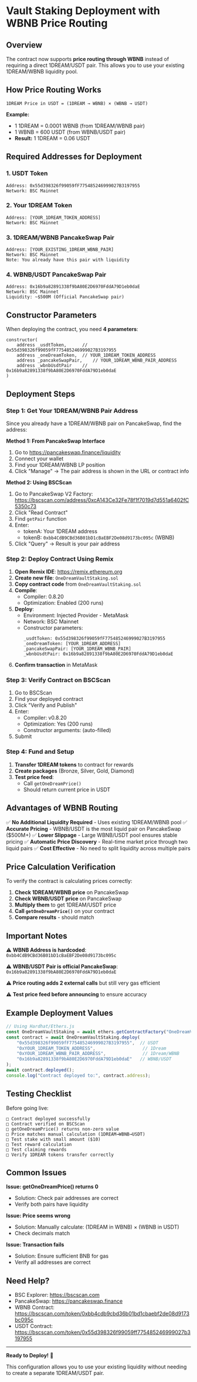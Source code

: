 # Vault Staking Deployment with WBNB Price Routing

## Overview

The contract now supports **price routing through WBNB** instead of requiring a direct 1DREAM/USDT pair. This allows you to use your existing 1DREAM/WBNB liquidity pool.

## How Price Routing Works

```
1DREAM Price in USDT = (1DREAM → WBNB) × (WBNB → USDT)
```

**Example:**
- 1 1DREAM = 0.0001 WBNB (from 1DREAM/WBNB pair)
- 1 WBNB = 600 USDT (from WBNB/USDT pair)
- **Result:** 1 1DREAM = 0.06 USDT

## Required Addresses for Deployment

### 1. USDT Token
```
Address: 0x55d398326f99059fF775485246999027B3197955
Network: BSC Mainnet
```

### 2. Your 1DREAM Token
```
Address: [YOUR_1DREAM_TOKEN_ADDRESS]
Network: BSC Mainnet
```

### 3. 1DREAM/WBNB PancakeSwap Pair
```
Address: [YOUR_EXISTING_1DREAM_WBNB_PAIR]
Network: BSC Mainnet
Note: You already have this pair with liquidity
```

### 4. WBNB/USDT PancakeSwap Pair
```
Address: 0x16b9a82891338f9bA80E2D6970FddA79D1eb0daE
Network: BSC Mainnet
Liquidity: ~$500M (Official PancakeSwap pair)
```

## Constructor Parameters

When deploying the contract, you need **4 parameters**:

```solidity
constructor(
    address _usdtToken,      // 0x55d398326f99059fF775485246999027B3197955
    address _oneDreamToken,  // YOUR_1DREAM_TOKEN_ADDRESS
    address _pancakeSwapPair,    // YOUR_1DREAM_WBNB_PAIR_ADDRESS
    address _wbnbUsdtPair    // 0x16b9a82891338f9bA80E2D6970FddA79D1eb0daE
)
```

## Deployment Steps

### Step 1: Get Your 1DREAM/WBNB Pair Address

Since you already have a 1DREAM/WBNB pair on PancakeSwap, find the address:

**Method 1: From PancakeSwap Interface**
1. Go to https://pancakeswap.finance/liquidity
2. Connect your wallet
3. Find your 1DREAM/WBNB LP position
4. Click "Manage" → The pair address is shown in the URL or contract info

**Method 2: Using BSCScan**
1. Go to PancakeSwap V2 Factory: https://bscscan.com/address/0xcA143Ce32Fe78f1f7019d7d551a6402fC5350c73
2. Click "Read Contract"
3. Find `getPair` function
4. Enter:
   - tokenA: Your 1DREAM address
   - tokenB: `0xbb4CdB9CBd36B01bD1cBaEBF2De08d9173bc095c` (WBNB)
5. Click "Query" → Result is your pair address

### Step 2: Deploy Contract Using Remix

1. **Open Remix IDE**: https://remix.ethereum.org
2. **Create new file**: `OneDreamVaultStaking.sol`
3. **Copy contract code** from `OneDreamVaultStaking.sol`
4. **Compile**:
   - Compiler: 0.8.20
   - Optimization: Enabled (200 runs)
5. **Deploy**:
   - Environment: Injected Provider - MetaMask
   - Network: BSC Mainnet
   - Constructor parameters:
     ```
     _usdtToken: 0x55d398326f99059fF775485246999027B3197955
     _oneDreamToken: [YOUR_1DREAM_ADDRESS]
     _pancakeSwapPair: [YOUR_1DREAM_WBNB_PAIR]
     _wbnbUsdtPair: 0x16b9a82891338f9bA80E2D6970FddA79D1eb0daE
     ```
6. **Confirm transaction** in MetaMask

### Step 3: Verify Contract on BSCScan

1. Go to BSCScan
2. Find your deployed contract
3. Click "Verify and Publish"
4. Enter:
   - Compiler: v0.8.20
   - Optimization: Yes (200 runs)
   - Constructor arguments: (auto-filled)
5. Submit

### Step 4: Fund and Setup

1. **Transfer 1DREAM tokens** to contract for rewards
2. **Create packages** (Bronze, Silver, Gold, Diamond)
3. **Test price feed**:
   - Call `getOneDreamPrice()`
   - Should return current price in USDT

## Advantages of WBNB Routing

✅ **No Additional Liquidity Required** - Uses existing 1DREAM/WBNB pool
✅ **Accurate Pricing** - WBNB/USDT is the most liquid pair on PancakeSwap ($500M+)
✅ **Lower Slippage** - Large WBNB/USDT pool ensures stable pricing
✅ **Automatic Price Discovery** - Real-time market price through two liquid pairs
✅ **Cost Effective** - No need to split liquidity across multiple pairs

## Price Calculation Verification

To verify the contract is calculating prices correctly:

1. **Check 1DREAM/WBNB price** on PancakeSwap
2. **Check WBNB/USDT price** on PancakeSwap
3. **Multiply them** to get 1DREAM/USDT price
4. **Call `getOneDreamPrice()`** on your contract
5. **Compare results** - should match

## Important Notes

⚠️ **WBNB Address is hardcoded**: `0xbb4CdB9CBd36B01bD1cBaEBF2De08d9173bc095c`

⚠️ **WBNB/USDT Pair is official PancakeSwap**: `0x16b9a82891338f9bA80E2D6970FddA79D1eb0daE`

⚠️ **Price routing adds 2 external calls** but still very gas efficient

⚠️ **Test price feed before announcing** to ensure accuracy

## Example Deployment Values

```javascript
// Using Hardhat/Ethers.js
const OneDreamVaultStaking = await ethers.getContractFactory("OneDreamVaultStaking");
const contract = await OneDreamVaultStaking.deploy(
    "0x55d398326f99059fF775485246999027B3197955",  // USDT
    "0xYOUR_1DREAM_TOKEN_ADDRESS",                  // 1Dream
    "0xYOUR_1DREAM_WBNB_PAIR_ADDRESS",              // 1Dream/WBNB
    "0x16b9a82891338f9bA80E2D6970FddA79D1eb0daE"   // WBNB/USDT
);
await contract.deployed();
console.log("Contract deployed to:", contract.address);
```

## Testing Checklist

Before going live:

```
□ Contract deployed successfully
□ Contract verified on BSCScan
□ getOneDreamPrice() returns non-zero value
□ Price matches manual calculation (1DREAM→WBNB→USDT)
□ Test stake with small amount ($10)
□ Test reward calculation
□ Test claiming rewards
□ Verify 1DREAM tokens transfer correctly
```

## Common Issues

**Issue: getOneDreamPrice() returns 0**
- Solution: Check pair addresses are correct
- Verify both pairs have liquidity

**Issue: Price seems wrong**
- Solution: Manually calculate: (1DREAM in WBNB) × (WBNB in USDT)
- Check decimals match

**Issue: Transaction fails**
- Solution: Ensure sufficient BNB for gas
- Verify all addresses are correct

## Need Help?

- BSC Explorer: https://bscscan.com
- PancakeSwap: https://pancakeswap.finance
- WBNB Contract: https://bscscan.com/token/0xbb4cdb9cbd36b01bd1cbaebf2de08d9173bc095c
- USDT Contract: https://bscscan.com/token/0x55d398326f99059ff775485246999027b3197955

---

**Ready to Deploy!** 🚀

This configuration allows you to use your existing liquidity without needing to create a separate 1DREAM/USDT pair.
